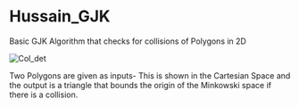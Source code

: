 # Hussain_GJK
Basic GJK Algorithm that checks for collisions of Polygons in 2D 

![Col_det](https://github.com/hussainsail2002/hussain_GJK/assets/32453875/b4542eb0-9f27-4523-a042-94f8745d2c09)

Two Polygons are given as inputs- This is shown in the Cartesian Space and the output is a triangle that bounds the origin of the Minkowski space if there is a collision.
